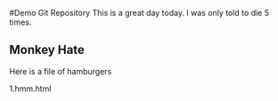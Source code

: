 #Demo Git Repository
This is a great day today. I was only told to die 5 times.



## Monkey Hate
Here is a file of hamburgers

1.hmm.html